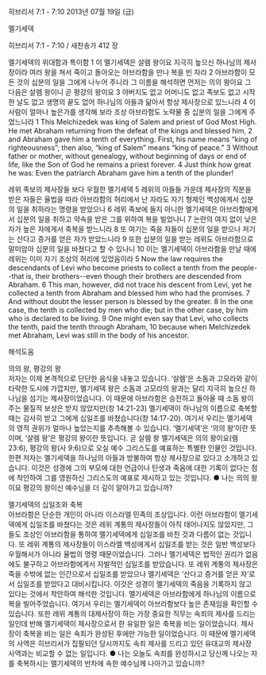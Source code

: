 히브리서 7:1 - 7:10 
2013년 07월 19일 (금)

멜기세덱



히브리서 7:1 - 7:10 / 새찬송가 412 장


멜기세덱의 위대함과 특이함
1 이 멜기세덱은 살렘 왕이요 지극히 높으신 하나님의 제사장이라 여러 왕을 쳐서 죽이고 돌아오는 아브라함을 만나 복을 빈 자라 2 아브라함이 모든 것의 십분의 일을 그에게 나누어 주니라 그 이름을 해석하면 먼저는 의의 왕이요 그 다음은 살렘 왕이니 곧 평강의 왕이요 3 아버지도 없고 어머니도 없고 족보도 없고 시작한 날도 없고 생명의 끝도 없어 하나님의 아들과 닮아서 항상 제사장으로 있느니라 4 이 사람이 얼마나 높은가를 생각해 보라 조상 아브라함도 노략물 중 십분의 일을 그에게 주었느니라
1 This Melchizedek was king of Salem and priest of God Most High. He met Abraham returning from the defeat of the kings and blessed him, 2 and Abraham gave him a tenth of everything. First, his name means “king of righteousness”; then also, “king of Salem” means “king of peace.” 3 Without father or mother, without genealogy, without beginning of days or end of life, like the Son of God he remains a priest forever.  4 Just think how great he was: Even the patriarch Abraham gave him a tenth of the plunder!  

레위 족보의 제사장들 보다 우월한 멜기세덱 
5 레위의 아들들 가운데 제사장의 직분을 받은 자들은 율법을 따라 아브라함의 허리에서 난 자라도 자기 형제인 백성에게서 십분의 일을 취하라는 명령을 받았으나 6 레위 족보에 들지 아니한 멜기세덱은 아브라함에게서 십분의 일을 취하고 약속을 받은 그를 위하여 복을 빌었나니 7 논란의 여지 없이 낮은 자가 높은 자에게서 축복을 받느니라
8 또 여기는 죽을 자들이 십분의 일을 받으나 저기는 산다고 증거를 얻은 자가 받았느니라 9 또한 십분의 일을 받는 레위도 아브라함으로 말미암아 십분의 일을 바쳤다고 할 수 있나니 10 이는 멜기세덱이 아브라함을 만날 때에 레위는 이미 자기 조상의 허리에 있었음이라
5 Now the law requires the descendants of Levi who become priests to collect a tenth from the people--that is, their brothers--even though their brothers are descended from Abraham. 6 This man, however, did not trace his descent from Levi, yet he collected a tenth from Abraham and blessed him who had the promises. 7 And without doubt the lesser person is blessed by the greater.  8 In the one case, the tenth is collected by men who die; but in the other case, by him who is declared to be living. 9 One might even say that Levi, who collects the tenth, paid the tenth through Abraham, 10 because when Melchizedek met Abraham, Levi was still in the body of his ancestor.

해석도움





의의 왕, 평강의 왕  
저자는 이제 본격적으로 단단한 음식을 내놓고 있습니다. ‘살렘’은 소돔과 고모라와 같이 타락한 도시에 가깝지만, 멜기세덱 왕은 소돔과 고모라의 왕과는 달리 지극히 높으신 하나님을 섬기는 제사장이었습니다. 이 때문에 아브라함은 승전하고 돌아올 때 소돔 왕이 주는 물질적 보상은 받지 않았지만(창 14:21-23) 멜기세덱이 하나님의 이름으로 축복할 때는 감사히 받고 그에게 십일조를 바쳤습니다(창 14:17-20). 여기서 우리는 멜기세덱의 영적 권위가 얼마나 높았는지를 추측해볼 수 있습니다. ‘멜기세덱’은 ‘의의 왕’이란 뜻이며, ‘살렘 왕’은 평강의 왕이란 뜻입니다. 곧 살렘 왕 멜기세덱은 의의 왕이요(렘 23:6), 평강의 왕(사 9:6)으로 오실 예수 그리스도를 예표하는 특별한 인물인 것입니다. 한편 저자는 멜기세덱을 하나님의 아들과 방불하여 항상 제사장으로 있다고 소개하고 있습니다. 이것은 성경에 그의 부모에 대한 언급이나 탄생과 죽음에 대한 기록이 없다는 점에 착안하여 그를 영원하신 그리스도의 예표로 제시하고 있는 것입니다. 
● 나는 의의 왕이요 평강의 왕이신 예수님을 더 깊이 알아가고 있습니까? 

멜기세덱의 십일조와 축복  
아브라함은 단순한 개인이 아니라 이스라엘 민족의 조상입니다. 이런 아브라함이 멜기세덱에게 십일조를 바쳤다는 것은 레위 계통의 제사장들이 아직 태어나지도 않았지만, 그들도 조상인 아브라함을 통하여 멜기세덱에게 십일조를 바친 것과 다름이 없는 것입니다. 또 레위 계통의 제사장들이 이스라엘 백성에게서 십일조를 받는 것은 일반 백성보다 우월해서가 아니라 율법의 명령 때문이었습니다. 그러나 멜기세덱은 법적인 권리가 없음에도 불구하고 아브라함에게서 자발적인 십일조를 받았습니다. 또 레위 계통의 제사장은 죽을 수밖에 없는 인간으로서 십일조를 받았으나 멜기세덱은 ‘산다고 증거를 얻은 자’로서 십일조를 받았다고 대비시킵니다. 이것은 성경이 멜기세덱의 죽음을 기록하지 않고 있다는 것에서 착안하여 해석한 것입니다. 멜기세덱은 아브라함에게 하나님의 이름으로 복을 빌어주었습니다. 여기서 우리는 멜기세덱이 아브라함보다 높은 존재임을 확인할 수 있습니다. 또한 레위 계통의 대제사장이 하는 가장 중요한 직무는 속죄의 제사를 드리는 일인데 반해 멜기세덱이 제사장으로서 한 유일한 일은 축복을 비는 일이었습니다. 제사장이 축복을 비는 일은 속죄가 완성된 후에만 가능한 일이었습니다. 이 때문에 멜기세덱의 사역은 히브리서가 집필되던 당시까지도 속죄 제사를 드리고 있던 유대교의 제사장 사역과는 비교할 수 없는 일입니다. 
● 나는 오늘도 속죄를 완성하시고 당신께 나오는 자를 축복하시는 멜기세덱의 반차에 속한 예수님께 나아가고 있습니까?